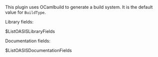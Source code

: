 This plugin uses OCamlbuild to generate a build system. It is the default value
for `BuildType`.

Library fields:

$ListOASISLibraryFields

Documentation fields:

$ListOASISDocumentationFields
